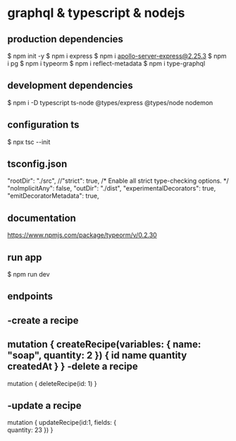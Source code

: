 # graphql & typescript & nodejs

## production dependencies
$ npm init -y
$ npm i express
$ npm i apollo-server-express@2.25.3
$ npm i pg
$ npm i typeorm
$ npm i reflect-metadata
$ npm i type-graphql

## development dependencies
$ npm i -D typescript ts-node @types/express @types/node nodemon

## configuration ts
$ npx tsc --init

## tsconfig.json
"rootDir": "./src", 
//"strict": true, /* Enable all strict type-checking options. */
"noImplicitAny": false, 
"outDir": "./dist",
"experimentalDecorators": true,
"emitDecoratorMetadata": true, 

## documentation
https://www.npmjs.com/package/typeorm/v/0.2.30

## run app
$ npm run dev

## endpoints
-create a recipe
-----------------
mutation {
  createRecipe(variables: {
      name: "soap",
      quantity: 2
  }) {
    id
    name
    quantity
    createdAt
  }
}
-delete a recipe
-----------------
mutation {
    deleteRecipe(id: 1) 
}

-update a recipe
-----------------
mutation {
  updateRecipe(id:1,
    fields: {              
    	quantity: 23
  })
}